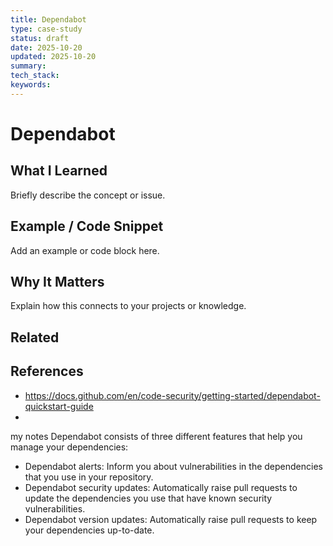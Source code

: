 ```yaml
---
title: Dependabot
type: case-study
status: draft
date: 2025-10-20
updated: 2025-10-20
summary:
tech_stack:
keywords:
---
```

# Dependabot



## What I Learned
Briefly describe the concept or issue.

## Example / Code Snippet
Add an example or code block here.

## Why It Matters
Explain how this connects to your projects or knowledge.

## Related 

## References
- https://docs.github.com/en/code-security/getting-started/dependabot-quickstart-guide
- 


my notes
Dependabot consists of three different features that help you manage your dependencies:

- Dependabot alerts: Inform you about vulnerabilities in the dependencies that you use in your repository.
- Dependabot security updates: Automatically raise pull requests to update the dependencies you use that have known security vulnerabilities.
- Dependabot version updates: Automatically raise pull requests to keep your dependencies up-to-date.